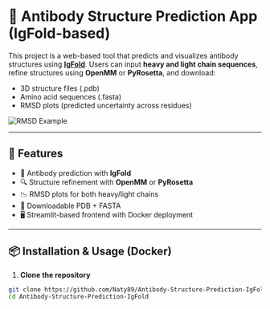 # 🧬 Antibody Structure Prediction App (IgFold-based)

This project is a web-based tool that predicts and visualizes antibody structures using [**IgFold**](https://github.com/Graylab/IgFold). Users can input **heavy and light chain sequences**, refine structures using **OpenMM** or **PyRosetta**, and download:
- 3D structure files (.pdb)
- Amino acid sequences (.fasta)
- RMSD plots (predicted uncertainty across residues)

![RMSD Example](./example_rmsd.png)

---

## 🚀 Features

- 🧠 Antibody prediction with **IgFold**
- 🔍 Structure refinement with **OpenMM** or **PyRosetta**
- 📉 RMSD plots for both heavy/light chains
- 🧬 Downloadable PDB + FASTA
- 🖥️ Streamlit-based frontend with Docker deployment

---

## 📦 Installation & Usage (Docker)

1. **Clone the repository**
```bash
git clone https://github.com/Naty89/Antibody-Structure-Prediction-IgFold.git
cd Antibody-Structure-Prediction-IgFold
